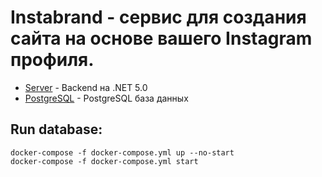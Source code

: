 # Instabrand - сервис для создания сайта на основе вашего Instagram профиля.

* [Server](/Server) - Backend на .NET 5.0
* [PostgreSQL](/Postgres) - PostgreSQL база данных
## Run database:
```
docker-compose -f docker-compose.yml up --no-start
docker-compose -f docker-compose.yml start
```